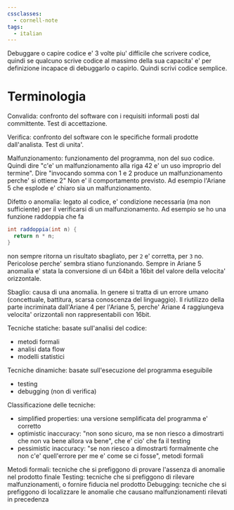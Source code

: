 ```yaml
---
cssclasses:
  - cornell-note
tags:
  - italian
---
```


Debuggare o capire codice e' 3 volte piu' difficile che scrivere codice, quindi se qualcuno scrive codice al massimo della sua capacita' e' per definizione incapace di debuggarlo o capirlo.
Quindi scrivi codice semplice.

# Terminologia

<span class="b">Convalida</span>: confronto del software con i requisiti informali posti dal committente.
Test di accettazione.

<span class="b">Verifica</span>: confronto del software con le specifiche formali prodotte dall'analista.
Test di unita'.

<span class="b">Malfunzionamento</span>: funzionamento del programma, non del suo codice. 
Quindi dire "c'e' un malfunzionamento alla riga 42 e' un uso improprio del termine".
Dire "invocando somma con 1 e 2 produce un malfunzionamento perche' si ottiene 2"
Non e' il comportamento previsto. Ad esempio l'Ariane 5 che esplode e' chiaro sia un malfunzionamento.

<span class="b">Difetto o anomalia</span>: legato al codice, e' condizione necessaria (ma non sufficiente) per il verificarsi di un malfunzionamento.
Ad esempio se ho una funzione raddoppia che fa 
```java linenos:1
int raddoppia(int n) {
  return n * n;
}
```
non sempre ritorna un risultato sbagliato, per `2` e' corretta, per `3` no.
Pericolose perche' sembra stiano funzionando.
Sempre in Ariane 5 anomalia e' stata la conversione di un 64bit a 16bit del valore della velocita' orizzontale.

<span class="b">Sbaglio</span>: causa di una anomalia. In genere si tratta di un errore umano (concettuale, battitura, scarsa conoscenza del linguaggio).
Il riutilizzo della parte incriminata dall'Ariane 4 per l'Ariane 5, perche' Ariane 4 raggiungeva velocita' orizzontali non rappresentabili con 16bit.

<span class="b">Tecniche statiche</span>: basate sull'analisi del codice:
* metodi formali
* analisi data flow
* modelli statistici

<span class="b">Tecniche dinamiche</span>: basate sull'esecuzione del programma eseguibile
* testing
* debugging (non di verifica)

Classificazione delle tecniche:
* simplified properties: una versione semplificata del programma e' corretto
* optimistic inaccuracy: "non sono sicuro, ma se non riesco a dimostrarti che non va bene allora va bene", che e' cio' che fa il testing
* pessimistic inaccuracy: "se non riesco a dimostrarti formalmente che non c'e' quell'errore per me e' come se ci fosse", metodi formali

Metodi formali: tecniche che si prefiggono di provare l'assenza di anomalie nel prodotto finale
Testing: tecniche che si prefiggono di rilevare malfunzionamenti, o fornire fiducia nel prodotto
Debugging: tecniche che si prefiggono di localizzare le anomalie che causano malfunzionamenti rilevati in precedenza